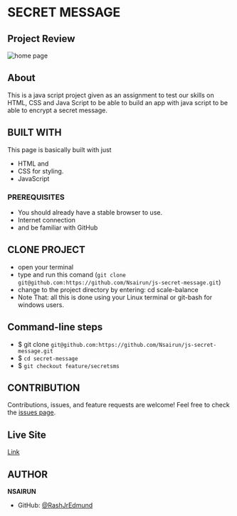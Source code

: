 # SECRET MESSAGE

## Project Review
![home page](assets/images/overview.png)

## About
This is a java script project given as an assignment to test our skills on HTML, CSS and Java Script to be able to build an app with java script to be able to encrypt a secret message.


## BUILT WITH
This page is basically built with just
* HTML and
* CSS for styling.
* JavaScript

### PREREQUISITES
* You should already have a stable browser to use.
* Internet connection
* and be familiar with GitHub

## CLONE PROJECT
* open your terminal
* type and run this comand (`git clone git@github.com:https://github.com/Nsairun/js-secret-message.git`)
* change to the project directory by entering: cd scale-balance
* Note That: all this is done using your Linux terminal or git-bash for windows users.

## Command-line steps

- $ git clone `git@github.com:https://github.com/Nsairun/js-secret-message.git`
- $ `cd secret-message`
- $ `git checkout feature/secretsms`

## CONTRIBUTION
Contributions, issues, and feature requests are welcome!
Feel free to check the [issues page](`https://github.com/Nsairun/js-secret-message.git`).

## Live Site

[Link](https://github.com/Nsairun/js-secret-message.git)

## AUTHOR
**NSAIRUN**
- GitHub: [@RashJrEdmund](https://github.com/Nsairun/js-secret-message.git)